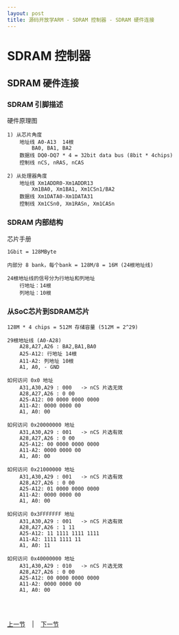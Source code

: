 ```yaml
---
layout: post
title: 源码开放学ARM - SDRAM 控制器 - SDRAM 硬件连接
---
```


# SDRAM 控制器 
## SDRAM 硬件连接

### SDRAM 引脚描述
硬件原理图

	1) 从芯片角度  
		地址线	A0-A13 	14根
			BA0, BA1, BA2
		数据线	DQ0-DQ7 * 4 = 32bit data bus (8bit * 4chips)
		控制线	nCS, nRAS, nCAS
		
	2) 从处理器角度  
		地址线	Xm1ADDR0-Xm1ADDR13
			Xm1BA0, Xm1BA1, Xm1CSn1/BA2
		数据线	Xm1DATA0-Xm1DATA31
		控制线	Xm1CSn0, Xm1RASn, Xm1CASn	


### SDRAM 内部结构 
芯片手册

	1Gbit = 128MByte
	
	内部分 8 bank，每个bank = 128M/8 = 16M (24根地址线)
	
	24根地址线的信号分为行地址和列地址  
		行地址：14根
		列地址：10根
						
### 从SoC芯片到SDRAM芯片
	128M * 4 chips = 512M 存储容量 (512M = 2^29)
				
	29根地址线 (A0-A28)
		A28,A27,A26 : BA2,BA1,BA0
		A25-A12: 行地址 14根
		A11-A2: 列地址 10根
		A1, A0, - GND

	如何访问 0x0 地址
		A31,A30,A29 : 000	-> nCS 片选无效
		A28,A27,A26 : 0 00
		A25-A12: 00 0000 0000 0000
		A11-A2: 0000 0000 00
		A1, A0: 00	
	
	如何访问 0x20000000 地址
		A31,A30,A29 : 001	-> nCS 片选有效
		A28,A27,A26 : 0 00
		A25-A12: 00 0000 0000 0000
		A11-A2: 0000 0000 00
		A1, A0: 00	
	
	如何访问 0x21000000 地址
		A31,A30,A29 : 001	-> nCS 片选有效
		A28,A27,A26 : 0 00
		A25-A12: 01 0000 0000 0000
		A11-A2: 0000 0000 00
		A1, A0: 00
		
	如何访问 0x3FFFFFFF 地址
		A31,A30,A29 : 001	-> nCS 片选有效
		A28,A27,A26 : 1 11
		A25-A12: 11 1111 1111 1111
		A11-A2: 1111 1111 11
		A1, A0: 11	
		
	如何访问 0x40000000 地址
		A31,A30,A29 : 010	-> nCS 片选无效
		A28,A27,A26 : 0 00
		A25-A12: 00 0000 0000 0000
		A11-A2: 0000 0000 00
		A1, A0: 00	
		
	

<br> <br> 
<div> <a href="chp5-4.html">上一节</a> &nbsp;&nbsp; | &nbsp;&nbsp; <a href="chp6-2.html">下一节</a> </div> <br> <br>